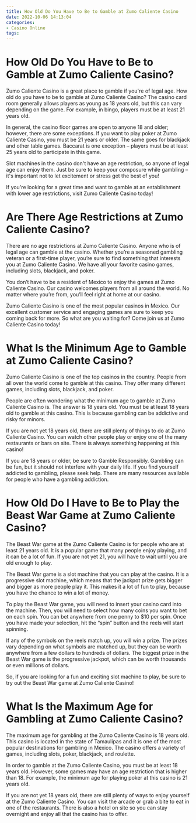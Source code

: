 ```yaml
---
title: How Old Do You Have to Be to Gamble at Zumo Caliente Casino
date: 2022-10-06 14:13:04
categories:
- Casino Online
tags:
---
```



#  How Old Do You Have to Be to Gamble at Zumo Caliente Casino?

Zumo Caliente Casino is a great place to gamble if you're of legal age. How old do you have to be to gamble at Zumo Caliente Casino? The casino card room generally allows players as young as 18 years old, but this can vary depending on the game. For example, in bingo, players must be at least 21 years old.

In general, the casino floor games are open to anyone 18 and older; however, there are some exceptions. If you want to play poker at Zumo Caliente Casino, you must be 21 years or older. The same goes for blackjack and other table games. Baccarat is one exception – players must be at least 25 years old to participate in this game.

Slot machines in the casino don't have an age restriction, so anyone of legal age can enjoy them. Just be sure to keep your composure while gambling – it's important not to let excitement or stress get the best of you!

If you're looking for a great time and want to gamble at an establishment with lower age restrictions, visit Zumo Caliente Casino today!

#  Are There Age Restrictions at Zumo Caliente Casino?

There are no age restrictions at Zumo Caliente Casino. Anyone who is of legal age can gamble at the casino. Whether you’re a seasoned gambling veteran or a first-time player, you’re sure to find something that interests you at Zumo Caliente Casino. We have all your favorite casino games, including slots, blackjack, and poker.

You don’t have to be a resident of Mexico to enjoy the games at Zumo Caliente Casino. Our casino welcomes players from all around the world. No matter where you’re from, you’ll feel right at home at our casino.

Zumo Caliente Casino is one of the most popular casinos in Mexico. Our excellent customer service and engaging games are sure to keep you coming back for more. So what are you waiting for? Come join us at Zumo Caliente Casino today!

#  What Is the Minimum Age to Gamble at Zumo Caliente Casino?

Zumo Caliente Casino is one of the top casinos in the country. People from all over the world come to gamble at this casino. They offer many different games, including slots, blackjack, and poker.

People are often wondering what the minimum age to gamble at Zumo Caliente Casino is. The answer is 18 years old. You must be at least 18 years old to gamble at this casino. This is because gambling can be addictive and risky for minors.

If you are not yet 18 years old, there are still plenty of things to do at Zumo Caliente Casino. You can watch other people play or enjoy one of the many restaurants or bars on site. There is always something happening at this casino!

If you are 18 years or older, be sure to Gamble Responsibly. Gambling can be fun, but it should not interfere with your daily life. If you find yourself addicted to gambling, please seek help. There are many resources available for people who have a gambling addiction.

#  How Old Do I Have to Be to Play the Beast War Game at Zumo Caliente Casino?

The Beast War game at the Zumo Caliente Casino is for people who are at least 21 years old. It is a popular game that many people enjoy playing, and it can be a lot of fun. If you are not yet 21, you will have to wait until you are old enough to play.

The Beast War game is a slot machine that you can play at the casino. It is a progressive slot machine, which means that the jackpot prize gets bigger and bigger as more people play it. This makes it a lot of fun to play, because you have the chance to win a lot of money.

To play the Beast War game, you will need to insert your casino card into the machine. Then, you will need to select how many coins you want to bet on each spin. You can bet anywhere from one penny to $10 per spin. Once you have made your selection, hit the “spin” button and the reels will start spinning.

If any of the symbols on the reels match up, you will win a prize. The prizes vary depending on what symbols are matched up, but they can be worth anywhere from a few dollars to hundreds of dollars. The biggest prize in the Beast War game is the progressive jackpot, which can be worth thousands or even millions of dollars.

So, if you are looking for a fun and exciting slot machine to play, be sure to try out the Beast War game at Zumo Caliente Casino!

#  What Is the Maximum Age for Gambling at Zumo Caliente Casino?

The maximum age for gambling at the Zumo Caliente Casino is 18 years old. This casino is located in the state of Tamaulipas and it is one of the most popular destinations for gambling in Mexico. The casino offers a variety of games, including slots, poker, blackjack, and roulette.

In order to gamble at the Zumo Caliente Casino, you must be at least 18 years old. However, some games may have an age restriction that is higher than 18. For example, the minimum age for playing poker at this casino is 21 years old.

If you are not yet 18 years old, there are still plenty of ways to enjoy yourself at the Zumo Caliente Casino. You can visit the arcade or grab a bite to eat in one of the restaurants. There is also a hotel on site so you can stay overnight and enjoy all that the casino has to offer.